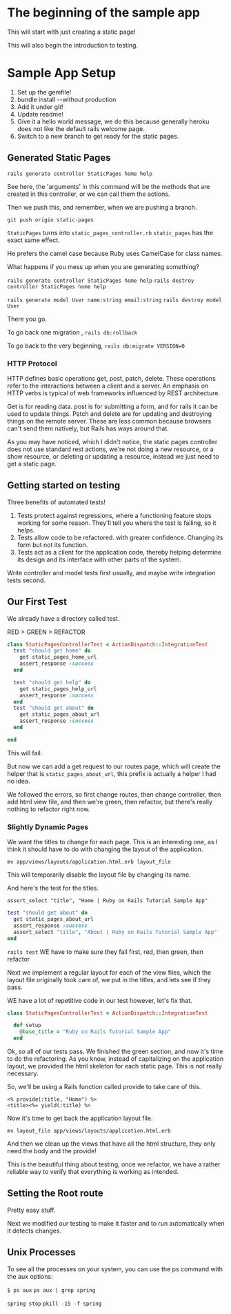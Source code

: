 # The beginning of the sample app

This will start with just creating a static page!

This will also begin the introduction to testing.

# Sample App Setup

1. Set up the gemfile!
2. bundle install --without production
3. Add it under git!
4. Update readme!
5. Give it a hello world message, we do this because generally heroku does not like the default rails welcome page.
6. Switch to a new branch to get ready for the static pages.

## Generated Static Pages

`rails generate controller StaticPages home help`

See here, the 'arguments' in this command will be the methods that are created in this controller, or we can call them the actions.

Then we push this, and remember, when we are pushing a branch.

`git push origin static-pages`

`StaticPages` turns into `static_pages_controller.rb`
`static_pages` has the exact same effect.

He prefers the camel case because Ruby uses CamelCase for class names.

What happens if you mess up when you are generating something?

`rails generate controller StaticPages home help`
`rails destroy controller StaticPages home help`

`rails generate model User name:string email:string`
`rails destroy model User`

There you go.

To go back one migration , `rails db:rollback`

To go back to the very beginning, `rails db:migrate VERSION=0`

### HTTP Protocol

HTTP defines basic operations get, post, patch, delete. These operations refer to the interactions between a client and a server.  An emphasis on HTTP verbs is typical of web frameworks influenced by REST architecture.

Get is for reading data.  post is for submitting a form, and for rails it can be used to update things.  Patch and delete are for updating and destroying things on the remote server. These are less common because browsers can't send them natively, but Rails has ways around that.

As you may have noticed, which I didn't notice, the static pages controller does not use standard rest actions,  we're not doing a new resource, or a show resource, or deleting or updating a resource, instead we just need to get a static page.

## Getting started on testing

Three benefits of automated tests!

1. Tests protect against regressions, where a functioning feature stops working for some reason. They'll tell you where the test is failing, so it helps.
2. Tests allow code to be refactored. with greater confidence. Changing its form but not its function.
3. Tests act as a client for the application code, thereby helping determine its design and its interface with other parts of the system.

Write controller and model tests first usually, and maybe write integration tests second.  

## Our First Test

We already have a directory called test.

RED > GREEN > REFACTOR

```ruby
class StaticPagesControllerTest < ActionDispatch::IntegrationTest
  test "should get home" do
    get static_pages_home_url
    assert_response :success
  end

  test "should get help" do
    get static_pages_help_url
    assert_response :success
  end
  test "should get about" do
    get static_pages_about_url
    assert_response :success
  end

end
```

This will fail.

But now we can add a get request to our routes page, which will create the helper that is `static_pages_about_url`, this prefix is actually a helper I had no idea.

We followed the errors, so first change routes, then change controller, then add html view file, and then we're green, then refactor, but there's really nothing to refactor right now.


### Slightly Dynamic Pages

We want the titles to change for each page.  This is an interesting one, as I think it should have to do with changing the layout of the application.

`mv app/views/layouts/application.html.erb layout_file`

This will temporarily disable the layout file by changing its name.

And here's the test for the titles.

`assert_select "title", "Home | Ruby on Rails Tutorial Sample App"`

```ruby
test "should get about" do
  get static_pages_about_url
  assert_response :success
  assert_select "title", "About | Ruby on Rails Tutorial Sample App"
end
```

`rails test` WE have to make sure they fail first, red, then green, then refactor

Next we implement a regular layout for each of the view files, which the layout file originally took care of, we put in the titles, and lets see if they pass.

WE have a lot of repetitive code in our test however, let's fix that.

```ruby
class StaticPagesControllerTest < ActionDispatch::IntegrationTest

  def setup
    @base_title = "Ruby on Rails Tutorial Sample App"
  end
```

Ok, so all of our tests pass.  We finished the green section, and now it's time to do the refactoring.  As you know, instead of capitalizing on the application layout, we provided the html skeleton for each static page.  This is not really necessary.  

So, we'll be using a Rails function called provide to take care of this.

```
<% provide(:title, "Home") %>
<title><%= yield(:title) %>
```

Now it's time to get back the application layout file.

`mv layout_file app/views/layouts/application.html.erb`

And then we clean up the views that have all the html structure, they only need the body and the provide!

This is the beautiful thing about testing, once we refactor, we have a rather reliable way to verify that everything is working as intended.

## Setting the Root route

Pretty easy stuff.

Next we modified our testing to make it faster and to run automatically when it detects changes.

## Unix Processes

To see all the processes on your system, you can use the ps command with the aux options:

`$ ps aux`
`ps aux | grep spring`

`spring stop`
`pkill -15 -f spring`

